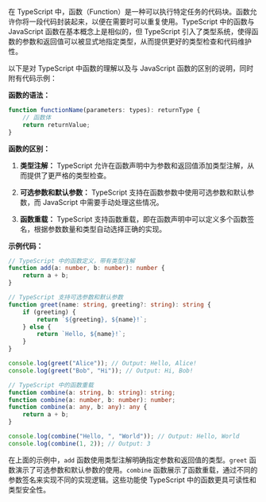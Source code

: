 在 TypeScript 中，函数（Function）是一种可以执行特定任务的代码块。函数允许你将一段代码封装起来，以便在需要时可以重复使用。TypeScript 中的函数与 JavaScript 函数在基本概念上是相似的，但 TypeScript 引入了类型系统，使得函数的参数和返回值可以被显式地指定类型，从而提供更好的类型检查和代码维护性。

以下是对 TypeScript 中函数的理解以及与 JavaScript 函数的区别的说明，同时附有代码示例：

**函数的语法：**
```typescript
function functionName(parameters: types): returnType {
    // 函数体
    return returnValue;
}
```

**函数的区别：**
1. **类型注解：** TypeScript 允许在函数声明中为参数和返回值添加类型注解，从而提供了更严格的类型检查。

2. **可选参数和默认参数：** TypeScript 支持在函数参数中使用可选参数和默认参数，而 JavaScript 中需要手动处理这些情况。

3. **函数重载：** TypeScript 支持函数重载，即在函数声明中可以定义多个函数签名，根据参数数量和类型自动选择正确的实现。

**示例代码：**

```typescript
// TypeScript 中的函数定义，带有类型注解
function add(a: number, b: number): number {
    return a + b;
}

// TypeScript 支持可选参数和默认参数
function greet(name: string, greeting?: string): string {
    if (greeting) {
        return `${greeting}, ${name}!`;
    } else {
        return `Hello, ${name}!`;
    }
}

console.log(greet("Alice")); // Output: Hello, Alice!
console.log(greet("Bob", "Hi")); // Output: Hi, Bob!

// TypeScript 中的函数重载
function combine(a: string, b: string): string;
function combine(a: number, b: number): number;
function combine(a: any, b: any): any {
    return a + b;
}

console.log(combine("Hello, ", "World")); // Output: Hello, World
console.log(combine(1, 2)); // Output: 3
```

在上面的示例中，`add` 函数使用类型注解明确指定参数和返回值的类型。`greet` 函数演示了可选参数和默认参数的使用。`combine` 函数展示了函数重载，通过不同的参数签名来实现不同的实现逻辑。这些功能使 TypeScript 中的函数更具可读性和类型安全性。